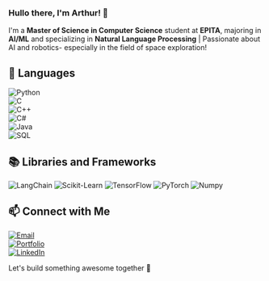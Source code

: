 ### Hullo there, I'm Arthur! 👋

I'm a **Master of Science in Computer Science** student at **EPITA**, majoring in **AI/ML** and specializing in **Natural Language Processing** | Passionate about AI and robotics- especially in the field of space exploration!

## 🔧 Languages

<div align="left">
  
![Python](https://img.shields.io/badge/-Python-1a3b3b?&logo=Python&logoColor=white)  
![C](https://img.shields.io/badge/C-00599C?logo=c&logoColor=white)  
![C++](https://img.shields.io/badge/C++-%2300599C.svg?logo=c%2B%2B&logoColor=white)  
![C#](https://custom-icon-badges.demolab.com/badge/C%23-%23239120.svg?logo=cshrp&logoColor=white)  
![Java](https://img.shields.io/badge/Java-%23ED8B00.svg?logo=openjdk&logoColor=white)  
![SQL](https://img.shields.io/badge/Postgres-%23316192.svg?logo=postgresql&logoColor=white)  
  
</div>

## 📚 Libraries and Frameworks

<div align="left">
  
  ![LangChain](https://img.shields.io/badge/-LangChain-1a3b3b?&logo=LangChain&logoColor=white)
  ![Scikit-Learn](https://img.shields.io/badge/-Scikit--Learn-f89a36?&logo=Scikit-Learn&logoColor=white)
  ![TensorFlow](https://img.shields.io/badge/-TensorFlow-f8c039?&logo=TensorFlow&logoColor=white)
  ![PyTorch](https://img.shields.io/badge/-PyTorch-ee4c2c?&logo=PyTorch&logoColor=white)
  ![Numpy](https://img.shields.io/badge/-Numpy-4d77cf?&logo=Numpy&logoColor=white)
  
</div>

## 📫 Connect with Me

<div align="left">
  
  [![Email](https://img.shields.io/badge/Email-aguelennoc@gmail.com-B8001F?style=for-the-badge)](mailto:aguelennoc@gmail.com)  
  [![Portfolio](https://img.shields.io/badge/Portfolio-guelennoc.com-FCFAEE?style=for-the-badge)](https://www.guelennoc.com)  
  [![LinkedIn](https://img.shields.io/badge/LinkedIn-arthurguelennoc-507687?style=for-the-badge)](https://www.linkedin.com/in/arthur-guelennoc)  
  
</div>

Let's build something awesome together 🚀
